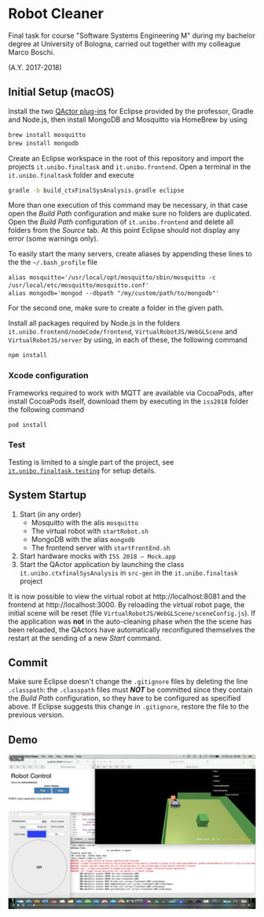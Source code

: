 # Robot Cleaner


Final task for course "Software Systems Engineering M" during my bachelor degree at University of Bologna, carried out together with my colleague Marco Boschi.

(A.Y. 2017-2018)

## Initial Setup (macOS)

Install the two [QActor plug-ins](https://github.com/anatali/iss2018/tree/master/it.unibo.issMaterial/plugins) for Eclipse provided by the professor, Gradle and Node.js, then install MongoDB and Mosquitto via HomeBrew by using

```bash
brew install mosquitto
brew install mongodb
```

Create an Eclipse workspace in the root of this repository and import the projects `it.unibo.finaltask` and `it.unibo.frontend`. Open a terminal in the `it.unibo.finaltask` folder and execute

```bash
gradle -b build_ctxFinalSysAnalysis.gradle eclipse
```

More than one execution of this command may be necessary, in that case open the _Build Path_ configuration and make sure no folders are duplicated. Open the _Build Path_ configuration of `it.unibo.frontend` and delete all folders from the _Source_ tab. At this point Eclipse should not display any error (some warnings only).

To easily start the many servers, create aliases by appending these lines to the the `~/.bash_profile` file

```bahs
alias mosquitto='/usr/local/opt/mosquitto/sbin/mosquitto -c /usr/local/etc/mosquitto/mosquitto.conf'
alias mongodb='mongod --dbpath "/my/custom/path/to/mongodb"'
```

For the second one, make sure to create a folder in the given path.

Install all packages required by Node.js in the folders `it.unibo.frontend/nodeCode/frontend`, `VirtualRobotJS/WebGLScene` and `VirtualRobotJS/server` by using, in each of these, the following command

```bash
npm install
```

### Xcode configuration
Frameworks required to work with MQTT are available via CocoaPods, after install CocoaPods itself, download them by executing in the `iss2018` folder the following command

```bash
pod install
```

### Test
Testing is limited to a single part of the project, see [`it.unibo.finaltask.testing`](https://github.com/bobcorn/robot-cleaner/tree/master/it.unibo.finaltask.testing) for setup details.

## System Startup

1. Start (in any order)
	- Mosquitto with the alis `mosquitto`
	- The virtual robot with `startRobot.sh`
	- MongoDB with the alias `mongodb`
	- The frontend server with `startFrontEnd.sh`
2. Start hardware mocks with `ISS 2018 – Mock.app`
3. Start the QActor application by launching the class `it.unibo.ctxfinalSysAnalysis` in `src-gen` in the `it.unibo.finaltask` project

It is now possible to view the virtual robot at http://localhost:8081 and the frontend at http://localhost:3000. By reloading the virtual robot page, the initial scene will be reset (file `VirtualRobotJS/WebGLScene/sceneConfig.js`). If the application was **not** in the auto-cleaning phase when the the scene has been reloaded, the QActors have automatically reconfigured themselves the restart at the sending of a new *Start* command.

## Commit

Make sure Eclipse doesn't change the  `.gitignore` files by deleting the line `.classpath`: the `.classpath` files must _**NOT**_ be committed since they contain the _Build Path_ configuration, so they have to be configured as specified above. If Eclipse suggests this change in `.gitignore`, restore the file to the previous version.

## Demo

[![Download demo video](https://github.com/bobcorn/robot-cleaner/blob/master/Docs/DemoThumb.png)](https://github.com/bobcorn/robot-cleaner/blob/master/Docs/Demo.mp4)
